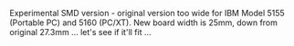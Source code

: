 Experimental SMD version - original version too wide for IBM Model 5155 (Portable PC) and 5160 (PC/XT).
New board width is 25mm, down from original 27.3mm ... let's see if it'll fit ...
